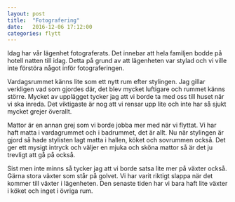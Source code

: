 ```yaml
---
layout: post
title:  "Fotografering"
date:   2016-12-06 17:12:00
categories: flytt
---
```

Idag har vår lägenhet fotograferats. Det innebar att hela familjen bodde på hotell natten till idag. Detta på grund av att lägenheten var stylad och vi ville inte förstöra något inför fotograferingen.

Vardagsrummet känns lite som ett nytt rum efter stylingen. Jag gillar verkligen vad som gjordes där, det blev mycket luftigare och rummet känns större. Mycket av upplägget tycker jag att vi borde ta med oss till huset när vi ska inreda. Det viktigaste är nog att vi rensar upp lite och inte har så sjukt mycket grejer överallt.

Mattor är en annan grej som vi borde jobba mer med när vi flyttat. Vi har haft matta i vardagrummet och i badrummet, det är allt. Nu när stylingen är gjord så hade stylisten lagt matta i hallen, köket och sovrummen också. Det ger ett mysigt intryck och väljer en mjuka och sköna mattor så är det ju trevligt att gå på också.

Sist men inte minns så tycker jag att vi borde satsa lite mer på växter också. Gärna stora växter som står på golvet. Vi har varit riktigt slappa när det kommer till växter i lägenheten. Den senaste tiden har vi bara haft lite växter i köket och inget i övriga rum.
